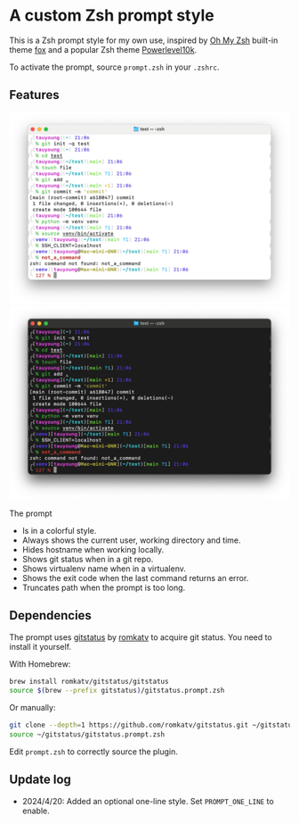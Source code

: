 # A custom Zsh prompt style

This is a Zsh prompt style for my own use, inspired by [Oh My Zsh](https://github.com/ohmyzsh/ohmyzsh) built-in theme [fox](https://github.com/ohmyzsh/ohmyzsh/wiki/Themes#fox) and a popular Zsh theme [Powerlevel10k](https://github.com/romkatv/powerlevel10k).

To activate the prompt, source `prompt.zsh` in your `.zshrc`.

## Features

![Prompt Example Bright](prompt-example-bright.png)
![Prompt Example Dark](prompt-example-dark.png)

The prompt

- Is in a colorful style.
- Always shows the current user, working directory and time.
- Hides hostname when working locally.
- Shows git status when in a git repo.
- Shows virtualenv name when in a virtualenv.
- Shows the exit code when the last command returns an error.
- Truncates path when the prompt is too long.

## Dependencies

The prompt uses [gitstatus](https://github.com/romkatv/gitstatus) by [romkatv](https://github.com/romkatv) to acquire git status. You need to install it yourself.

With Homebrew:

```sh
brew install romkatv/gitstatus/gitstatus
source $(brew --prefix gitstatus)/gitstatus.prompt.zsh
```

Or manually:

```sh
git clone --depth=1 https://github.com/romkatv/gitstatus.git ~/gitstatus
source ~/gitstatus/gitstatus.prompt.zsh
```

Edit `prompt.zsh` to correctly source the plugin.

## Update log

- 2024/4/20: Added an optional one-line style. Set `PROMPT_ONE_LINE` to enable.
